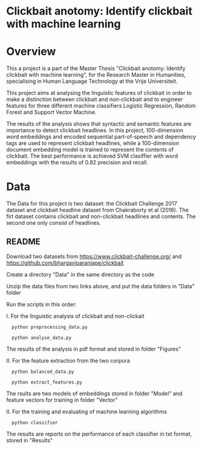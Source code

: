 # Clickbait anotomy: Identify clickbait with machine learning
 
# Overview
This a project is a part of the Master Thesis "Clickbait anotomy: Identify clickbait with machine learning", for the Research Master in Humanities, specialising in Human Language Technology at the Vrije Universiteit.

This project aims at analysing the linguistic features of clickbait in order to make a distinction between clickbait and non-clickbait and to engineer features for three different machine classifiers Logistic Regression, Random Forest and Support Vector Machine. 

The results of the analysis shows that syntactic and semantic features are importance to detect clickbait headlines. In this project, 100-dimension word embeddings and encoded sequential part-of-speech and dependency tags are used to represent clickbait headlines, while a 100-dimension document embedding model is trained to represent the contents of clickbait. The best performance is achieved SVM clasiffier with word embeddings with the results of 0.82 precision and recall.

# Data
The Data for this project is two dataset: the Clickbait Challenge 2017 dataset and clickbait headline dataset from Chakraborty et al (2016). The firt dataset contains clickbait and non-clickbait headlines and contents. The second one only consist of headlines.
## README

Download two datasets from https://www.clickbait-challenge.org/ and https://github.com/bhargaviparanjape/clickbait

Create a directory "Data" in the same directory as the code

Unzip the data files from two links above, and put the data folders in "Data" folder

Run the scripts in this order:

I. For the linguistic analysis of clickbait and non-clickait

      python preprocessing_data.py

      python analyse_data.py

The results of the analysis in pdf format and stored in folder "Figures"

II. For the feature extraction from the two corpora

      python balanced_data.py

      python extract_features.py

The rsults are two models of embeddings stored in folder "Model" and feature vectors for training in folder "Vector"

II. For the training and evaluating of machine learning algorithms

      python classifier

The results are reports on the performance of each classifier in txt format, stored in "Results"






